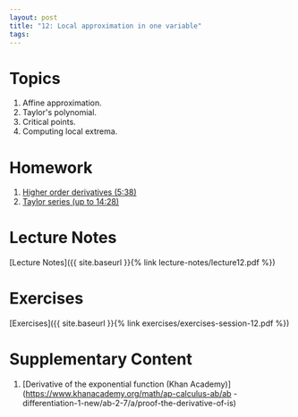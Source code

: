 ```yaml
---
layout: post
title: "12: Local approximation in one variable"
tags:
---
```


# Topics

1. Affine approximation.
2. Taylor's polynomial.
3. Critical points.
4. Computing local extrema.

# Homework

1. [Higher order derivatives (5:38)](https://www.youtube.com/watch?v=BLkz5LGWihw)
2. [Taylor series (up to 14:28)](https://www.youtube.com/watch?v=3d6DsjIBzJ4)

# Lecture Notes

[Lecture Notes]({{ site.baseurl }}{% link lecture-notes/lecture12.pdf  %})

# Exercises

[Exercises]({{ site.baseurl }}{% link exercises/exercises-session-12.pdf %})

# Supplementary Content

<!-- 1. [Last year's notes]({{ site.baseurl }}{% link docs/session-12.pdf %}) -->
1. [Derivative of the exponential function (Khan Academy)](https://www.khanacademy.org/math/ap-calculus-ab/ab
-differentiation-1-new/ab-2-7/a/proof-the-derivative-of-is)
